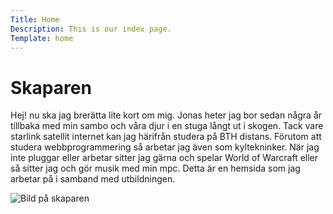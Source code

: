 ```yaml
---
Title: Home
Description: This is our index page.
Template: home
---
```

<div class="home">
<h1>Skaparen</h1>

<p>Hej! nu ska jag brerätta lite kort om mig. Jonas heter jag bor sedan några år tillbaka med min sambo och våra djur i en stuga långt ut i skogen. Tack vare starlink satellit internet kan jag härifrån studera på BTH distans. Förutom att studera webbprogrammering så arbetar jag även som kyltekninker. När jag inte pluggar eller arbetar sitter jag gärna och spelar World of Warcraft eller så sitter jag och gör musik med min mpc. Detta är en hemsida som jag arbetar på i samband med utbildningen.<p>
    <div class="img-home">
        <img src="%assets_url%/img/Profilbild.jpg" alt="Bild på skaparen">
    </div>
</div>